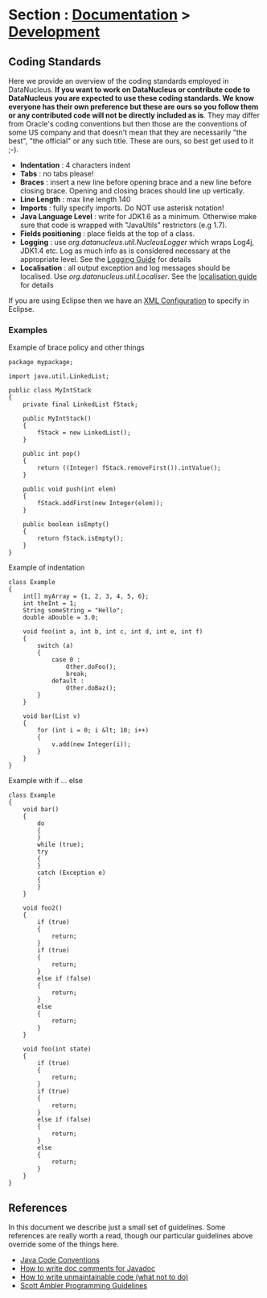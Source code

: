 <head><title>Coding Standards</title></head>

# Section : [Documentation](../index.html) > [Development](index.html)

## Coding Standards

Here we provide an overview of the coding standards employed in DataNucleus.
__If you want to work on DataNucleus or contribute code to DataNucleus you are expected to use these coding standards. 
We know everyone has their own preference but these are ours so you follow them or any contributed code will not be 
directly included as is__.
They may differ from Oracle's coding conventions but then those are the conventions of some US company and that doesn't 
mean that they are necessarily "the best", "the official" or any such title. These are ours, so best get used to it ;-).

* __Indentation__ : 4 characters indent
* __Tabs__ : no tabs please!
* __Braces__ : insert a new line before opening brace and a new line before closing brace. Opening and closing braces should line up vertically.
* __Line Length__ : max line length 140
* __Imports__ : fully specify imports. Do NOT use asterisk notation!
* __Java Language Level__ : write for JDK1.6 as a minimum. Otherwise make sure that code is wrapped with "JavaUtils" restrictors (e.g 1.7).
* __Fields positioning__ : place fields at the top of a class.
* __Logging__ : use _org.datanucleus.util.NucleusLogger_ which wraps Log4j, JDK1.4 etc. Log as much info as is considered necessary at the appropriate level.
See the [Logging Guide](http://www.datanucleus.org/products/accessplatform/logging.html) for details
* __Localisation__ : all output exception and log messages should be localised. Use _org.datanucleus.util.Localiser_. 
See the [localisation guide](../plugins/core.html#internationalisation) for details


If you are using Eclipse then we have an [XML Configuration](code-conventions-eclipse.xml) to specify in Eclipse.

### Examples

Example of brace policy and other things

	package mypackage;

	import java.util.LinkedList;

	public class MyIntStack
	{
	    private final LinkedList fStack;
	
	    public MyIntStack()
	    {
	        fStack = new LinkedList();
	    }
	
	    public int pop()
	    {
	        return ((Integer) fStack.removeFirst()).intValue();
	    }
	
	    public void push(int elem)
	    {
	        fStack.addFirst(new Integer(elem));
	    }
	
	    public boolean isEmpty()
	    {
	        return fStack.isEmpty();
	    }
	}

Example of indentation

	class Example
	{
	    int[] myArray = {1, 2, 3, 4, 5, 6};
	    int theInt = 1;
	    String someString = "Hello";
	    double aDouble = 3.0;
	
	    void foo(int a, int b, int c, int d, int e, int f)
	    {
	        switch (a)
	        {
	            case 0 :
	                Other.doFoo();
	                break;
	            default :
	                Other.doBaz();
	        }
	    }
	
	    void bar(List v)
	    {
	        for (int i = 0; i &lt; 10; i++)
	        {
	            v.add(new Integer(i));
	        }
	    }
	}

Example with if ... else

	class Example
	{
	    void bar()
	    {
	        do
	        {
	        }
	        while (true);
	        try
	        {
	        }
	        catch (Exception e)
	        {
	        }
	    }

	    void foo2()
	    {
	        if (true)
	        {
	            return;
	        }
	        if (true)
	        {
	            return;
	        }
	        else if (false)
	        {
	            return;
	        }
	        else
	        {
	            return;
	        }
	    }

	    void foo(int state)
	    {
	        if (true)
	        {
	            return;
	        }
	        if (true)
	        {
	            return;
	        }
	        else if (false)
	        {
	            return;
	        }
	        else
	        {
	            return;
	        }
	    }
	}

## References

In this document we describe just a small set of guidelines. Some references are really worth a read, though our particular guidelines above override some of the things here.

* [Java Code Conventions](http://www.oracle.com/technetwork/java/javase/documentation/codeconvtoc-136057.html)
* [How to write doc comments for Javadoc](http://www.oracle.com/technetwork/java/javase/documentation/index-137868.html)
* [How to write unmaintainable code (what not to do)](http://mindprod.com/jgloss/unmain.html)
* [Scott Ambler Programming Guidelines](http://www.ambysoft.com/essays/codingGuidelines.html)
